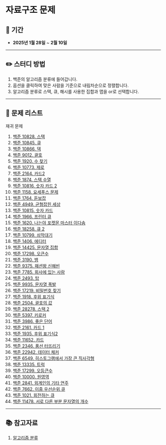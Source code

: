 # 자료구조 문제

## 📅 기간  
- **2025년 1월 28일** ~ **2월 10일**

---

## ✏️ 스터디 방법
1. 백준의 알고리즘 분류에 들어갑니다.
2. 옵션을 클릭하여 맞은 사람을 기준으로 내림차순으로 정렬합니다.
3. 알고리즘 분류로 스택, 큐, 해시를 사용한 집합과 맵을 or로 선택합니다.

---

## 📖 문제 리스트

재귀 문제
1. [백준 10828. 스택](https://www.acmicpc.net/problem/10828)
2. [백준 10845. 큐](https://www.acmicpc.net/problem/10845)
3. [백준 10866. 덱](https://www.acmicpc.net/problem/10866)
4. [백준 9012. 괄호](https://www.acmicpc.net/problem/9012)
5. [백준 1920. 수 찾기](https://www.acmicpc.net/problem/1920)
6. [백준 10773. 제로](https://www.acmicpc.net/problem/10773)
7. [백준 2164. 카드2](https://www.acmicpc.net/problem/2164)
8. [백준 1874. 스택 수열](https://www.acmicpc.net/problem/1874)
9. [백준 10816. 숫자 카드 2](https://www.acmicpc.net/problem/10816)
10. [백준 1158. 요세푸스 문제](https://www.acmicpc.net/problem/1158)
11. [백준 1764. 듣보잡](https://www.acmicpc.net/problem/1764)
12. [백준 4949. 균형잡힌 세상](https://www.acmicpc.net/problem/4949)
13. [백준 10815. 숫자 카드](https://www.acmicpc.net/problem/10815)
14. [백준 1966. 프린터 큐](https://www.acmicpc.net/problem/1966)
15. [백준 1620. 나는야 포켓몬 마스터 이다솜](https://www.acmicpc.net/problem/1620)
16. [백준 18258. 큐 2](https://www.acmicpc.net/problem/18258)
17. [백준 10799. 쇠막대기](https://www.acmicpc.net/problem/10799)
18. [백준 1406. 에디터](https://www.acmicpc.net/problem/1406)
19. [백준 14425. 문자열 집합](https://www.acmicpc.net/problem/14425)
20. [백준 17298. 오큰수](https://www.acmicpc.net/problem/17298)
21. [백준 3190. 뱀](https://www.acmicpc.net/problem/3190)
22. [백준 9375. 패션왕 신해빈](https://www.acmicpc.net/problem/9375)
23. [백준 7785. 회사에 있는 사람](https://www.acmicpc.net/problem/7785)
24. [백준 2493. 탑](https://www.acmicpc.net/problem/2493)
25. [백준 9935. 문자열 폭발](https://www.acmicpc.net/problem/9935)
26. [백준 17219. 비밀번호 찾기](https://www.acmicpc.net/problem/17219)
27. [백준 1918. 후위 표기식](https://www.acmicpc.net/problem/1918)
28. [백준 2504. 괄호의 값](https://www.acmicpc.net/problem/2504)
29. [백준 28278. 스택 2](https://www.acmicpc.net/problem/28278)
30. [백준 5397. 키로커](https://www.acmicpc.net/problem/5397)
31. [백준 3986. 좋은 단어](https://www.acmicpc.net/problem/3986)
32. [백준 2161. 카드 1](https://www.acmicpc.net/problem/2161)
33. [백준 1935. 후위 표기식2](https://www.acmicpc.net/problem/1935)
34. [백준 11652. 카드](https://www.acmicpc.net/problem/11652)
35. [백준 2346. 풍선 터뜨리기](https://www.acmicpc.net/problem/2346)
36. [백준 22942. 데이터 체커](https://www.acmicpc.net/problem/22942)
37. [백준 6549. 히스토그램에서 가장 큰 직사각형](https://www.acmicpc.net/problem/6549)
38. [백준 13335. 트럭](https://www.acmicpc.net/problem/13335)
39. [백준 17299. 오등큰수](https://www.acmicpc.net/problem/17299)
40. [백준 10000. 원영역](https://www.acmicpc.net/problem/10000)
41. [백준 2841. 외계인의 기타 연주](https://www.acmicpc.net/problem/2841)
42. [백준 7662. 이중 우선순위 큐](https://www.acmicpc.net/problem/7662)
43. [백준 1021. 회전하는 큐](https://www.acmicpc.net/problem/1021)
44. [백준 11478. 서로 다른 부분 문자열의 개수](https://www.acmicpc.net/problem/11478)
---

## 📚 참고자료
1. [알고리즘 분류](https://www.acmicpc.net/problemset?sort=ac_desc&tier=6%2C7%2C8%2C9%2C10%2C11%2C12%2C13%2C14%2C15%2C16%2C17%2C18%2C19%2C20&algo=71%2C72%2C136&algo_if=or)
